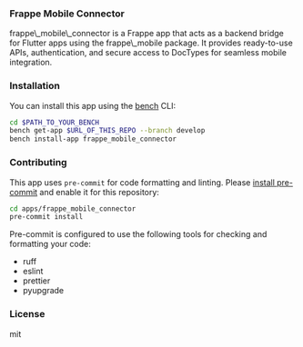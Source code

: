 ### Frappe Mobile Connector

frappe\\_mobile\\_connector is a Frappe app that acts as a backend bridge for Flutter apps using the frappe\\_mobile package. It provides ready-to-use APIs, authentication, and secure access to DocTypes for seamless mobile integration.

### Installation

You can install this app using the [bench](https://github.com/frappe/bench) CLI:

```bash
cd $PATH_TO_YOUR_BENCH
bench get-app $URL_OF_THIS_REPO --branch develop
bench install-app frappe_mobile_connector
```

### Contributing

This app uses `pre-commit` for code formatting and linting. Please [install pre-commit](https://pre-commit.com/#installation) and enable it for this repository:

```bash
cd apps/frappe_mobile_connector
pre-commit install
```

Pre-commit is configured to use the following tools for checking and formatting your code:

- ruff
- eslint
- prettier
- pyupgrade

### License

mit
